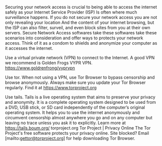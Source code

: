
Securing your network access is crucial to being able to access the internet safely as your Internet Service Provider (ISP) 
Is often where much surveillance happens.  If you do not secure your network access you are not only revealing your location
And the content of your internet browsing, but the ISP can also filter, surveil, and even block sites from you at their own servers.  Secure Network Access softwares take these softwares take these scenarios into consideration and offer ways to protects your network access. Think of it as a condom to shields and anonymize your computer as it accesses the internet.  

Use a virtual private network (VPN) to connect to the Internet.  A good VPN we recommend is Golden Frogs VYPR VPN. 
https://www.goldrenfrong/vyprvpn

Use tor.  When not using a VPN, use Tor Browser to bypass censorship and browse anonymously.  Always make sure you update your Tor Browser regularly.  Find it at https://www.torproject.org

Use tails.  Tails is a live operating system that aims to preserve your privacy and anonymity.  It is a complete operating system designed to be used from a DVD, USB stick, or SD card independently of the computer’s original operating system.  It helps you to use the internet anonymously and circumvent censorship almost anywhere you go and on any computer but leaving no trace unless you ask it to explicitly.  Learn more at https://tails.boum.org/
torproject.org
Tor Project | Privacy Online
The Tor Project's free software protects your privacy online. Site blocked? Email [mailto:gettor@torproject.org] for help downloading Tor Browser.
 
